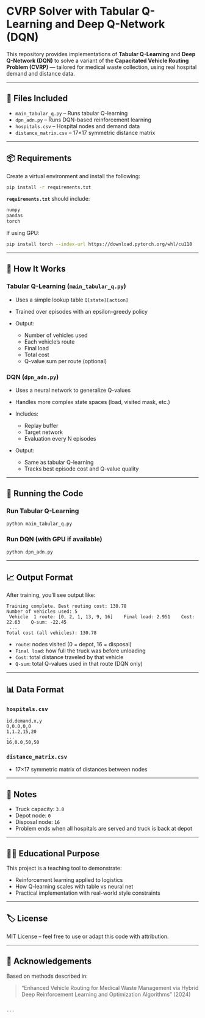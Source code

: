 # CVRP Solver with Tabular Q-Learning and Deep Q-Network (DQN)

This repository provides implementations of **Tabular Q-Learning** and **Deep Q-Network (DQN)** to solve a variant of the **Capacitated Vehicle Routing Problem (CVRP)** — tailored for medical waste collection, using real hospital demand and distance data.

---

## 📁 Files Included

- `main_tabular_q.py` – Runs tabular Q-learning
- `dpn_adn.py` – Runs DQN-based reinforcement learning
- `hospitals.csv` – Hospital nodes and demand data
- `distance_matrix.csv` – 17×17 symmetric distance matrix

---

## 📦 Requirements

Create a virtual environment and install the following:

```bash
pip install -r requirements.txt
````

**`requirements.txt`** should include:

```txt
numpy
pandas
torch
```

If using GPU:

```bash
pip install torch --index-url https://download.pytorch.org/whl/cu118
```

---

## 🧠 How It Works

### Tabular Q-Learning (`main_tabular_q.py`)

* Uses a simple lookup table `Q[state][action]`
* Trained over episodes with an epsilon-greedy policy
* Output:

  * Number of vehicles used
  * Each vehicle’s route
  * Final load
  * Total cost
  * Q-value sum per route (optional)

### DQN (`dpn_adn.py`)

* Uses a neural network to generalize Q-values
* Handles more complex state spaces (load, visited mask, etc.)
* Includes:

  * Replay buffer
  * Target network
  * Evaluation every N episodes
* Output:

  * Same as tabular Q-learning
  * Tracks best episode cost and Q-value quality

---

## 🚀 Running the Code

### Run Tabular Q-Learning

```bash
python main_tabular_q.py
```

### Run DQN (with GPU if available)

```bash
python dpn_adn.py
```

---

## 📈 Output Format

After training, you’ll see output like:

```
Training complete. Best routing cost: 130.78
Number of vehicles used: 5
 Vehicle  1 route: [0, 2, 1, 13, 9, 16]    Final load: 2.951    Cost: 22.63    Q-sum: -22.45
 ...
Total cost (all vehicles): 130.78
```

* `route`: nodes visited (0 = depot, 16 = disposal)
* `Final load`: how full the truck was before unloading
* `Cost`: total distance traveled by that vehicle
* `Q-sum`: total Q-values used in that route (DQN only)

---

## 📊 Data Format

### `hospitals.csv`

```csv
id,demand,x,y
0,0.0,0,0
1,1.2,15,20
...
16,0.0,50,50
```

### `distance_matrix.csv`

* 17×17 symmetric matrix of distances between nodes

---

## 🧾 Notes

* Truck capacity: `3.0`
* Depot node: `0`
* Disposal node: `16`
* Problem ends when all hospitals are served and truck is back at depot

---

## 🧑‍🎓 Educational Purpose

This project is a teaching tool to demonstrate:

* Reinforcement learning applied to logistics
* How Q-learning scales with table vs neural net
* Practical implementation with real-world style constraints

---

## 🏷 License

MIT License – feel free to use or adapt this code with attribution.

---

## 🙏 Acknowledgements

Based on methods described in:

> “Enhanced Vehicle Routing for Medical Waste Management via Hybrid Deep Reinforcement Learning and Optimization Algorithms” (2024)

```

---
